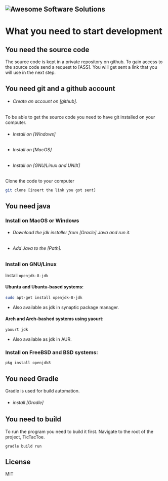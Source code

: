 ![Awesome Software Solutions](https://reykjavikuniversity-my.sharepoint.com/personal/jonb11_ru_is/_layouts/15/guestaccess.aspx?docid=159bd2fb9f9134517a7afa2bd488fdc39&authkey=AVVn2ffzxpv1OSM7aMCfQpE)
----
# What you need to start development

## You need the source code
The source code is kept in a private repository on github.
To gain access to the source code send a request to [ASS].
You will get sent a link that you will use in the next step.

## You need git and a github account

- ###### Create an account on [github].

To be able to get the source code you need to have git installed on your computer.
- ###### Install on [Windows]
- ###### Install on [MacOS]
- ###### Install on [GNU/Linux and UNIX]
Clone the code to your computer
```sh
git clone [insert the link you got sent]
```

## You need java

### Install on MacOS or Windows
- ###### Download the jdk installer from [Oracle] Java and run it.
- ###### Add Java to the [Path].

### Install on GNU/Linux
Install `openjdk-8-jdk`
#### Ubuntu and Ubuntu-based systems:
```sh
sudo apt-get install openjdk-8-jdk
```
- Also available as jdk in synaptic package manager.

#### Arch and Arch-bashed systems using yaourt:
```sh
yaourt jdk
```
- Also available as jdk in AUR.

### Install on FreeBSD and BSD systems:
```sh
pkg install openjdk8
```
## You need Gradle
Gradle is used for build automation.
- ###### install [Gradle]

## You need to build

To run the program you need to build it first.
Navigate to the root of the project, TicTacToe.
```sh
gradle build run
```

License
----
MIT
